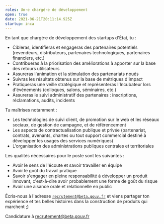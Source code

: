 ```yaml
---
roles: Un·e chargé·e de développement
open: true
date: 2021-06-21T20:11:14.925Z
startup: inca
---
```



<!--more-->

En tant que chargé·e de développement des startups d'État, tu :

* Cibleras, identifieras et engageras des partenaires potentiels (revendeurs, distributeurs, partenaires technologiques, partenaires financiers, etc.)
* Contribueras à la priorisation des améliorations à apporter sur la base des retours utilisateurs
* Assureras l'animation et la stimulation des partenariats noués
* Suivras les résultats obtenus sur la base de métriques d'impact
* Pratiqueras une veille stratégique et représenteras l'Incubateur lors d'événements (colloques, salons, séminaires, etc.)
* Assureras le suivi administratif des partenaires : inscriptions, réclamations, audits, incidents

Tu maîtrises notamment :

* Les technologies de suivi client, de promotion sur le web et les réseaux sociaux, de gestion de campagne, et de référencement
* Les aspects de contractualisation publique et privée (partenariat, contrats, avenants, chartes ou tout support commercial destiné à développer les usages des services numériques)
* L'organisation des administrations publiques centrales et territoriales

Les qualités nécessaires pour le poste sont les suivantes :

* Avoir le sens de l'écoute et savoir travailler en équipe
* Avoir le goût du travail pratique
* Savoir s'engager en pleine responsabilité à développer un produit innovant, c'est-à-dire avoir probablement une forme de goût du risque
* Avoir une aisance orale et relationnelle en public

Écris-nous à l'adresse [`recrutement@beta.gouv.fr`](mailto:recrutement@beta.gouv.fr) et viens partager ton expérience et tes belles histoires dans la construction de produits qui marchent ;)

Candidature à recrutement@beta.gouv.fr